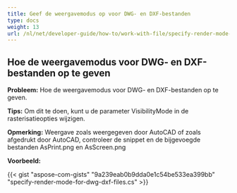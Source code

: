 ```yaml
---
title: Geef de weergavemodus op voor DWG- en DXF-bestanden
type: docs
weight: 13
url: /nl/net/developer-guide/how-to/work-with-file/specify-render-mode-for-dwg-dxf-files/
---
```



## **Hoe de weergavemodus voor DWG- en DXF-bestanden op te geven**

**Probleem:** Hoe de weergavemodus voor DWG- en DXF-bestanden op te geven.

**Tips:** Om dit te doen, kunt u de parameter VisibilityMode in de rasterisatieopties wijzigen.

**Opmerking:** Weergave zoals weergegeven door AutoCAD of zoals afgedrukt door AutoCAD, controleer de snippet en de bijgevoegde bestanden AsPrint.png en AsScreen.png

**Voorbeeld:**

{{< gist "aspose-com-gists" "9a239eab0b9dda0e1c54be533ea399bb" "specify-render-mode-for-dwg-dxf-files.cs" >}}
